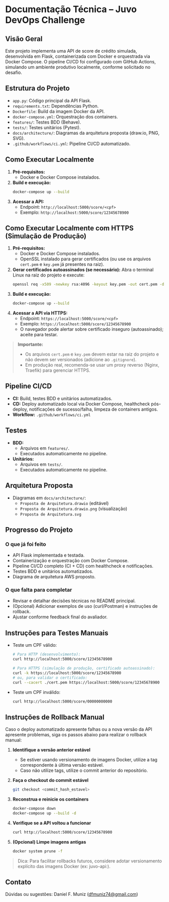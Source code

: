 # Documentação Técnica – Juvo DevOps Challenge

## Visão Geral
Este projeto implementa uma API de score de crédito simulada, desenvolvida em Flask, containerizada com Docker e orquestrada via Docker Compose. O pipeline CI/CD foi configurado com GitHub Actions, simulando um ambiente produtivo localmente, conforme solicitado no desafio.

## Estrutura do Projeto
- `app.py`: Código principal da API Flask.
- `requirements.txt`: Dependências Python.
- `Dockerfile`: Build da imagem Docker da API.
- `docker-compose.yml`: Orquestração dos containers.
- `features/`: Testes BDD (Behave).
- `tests/`: Testes unitários (Pytest).
- `docs/architecture/`: Diagramas da arquitetura proposta (draw.io, PNG, SVG).
- `.github/workflows/ci.yml`: Pipeline CI/CD automatizado.

## Como Executar Localmente
1. **Pré-requisitos:**
   - Docker e Docker Compose instalados.
2. **Build e execução:**
   ```sh
   docker-compose up --build
   ```
3. **Acessar a API:**
   - Endpoint: `http://localhost:5000/score/<cpf>`
   - Exemplo: `http://localhost:5000/score/12345678900`

## Como Executar Localmente com HTTPS (Simulação de Produção)
1. **Pré-requisitos:**
   - Docker e Docker Compose instalados.
   - OpenSSL instalado para gerar certificados (ou use os arquivos `cert.pem` e `key.pem` já presentes na raiz).
2. **Gerar certificados autoassinados (se necessário):**
   Abra o terminal Linux na raiz do projeto e execute:
   ```cmd
   openssl req -x509 -newkey rsa:4096 -keyout key.pem -out cert.pem -days 1 -nodes -subj "/CN=localhost"
   ```
3. **Build e execução:**
   ```cmd
   docker-compose up --build
   ```
4. **Acessar a API via HTTPS:**
   - Endpoint: `https://localhost:5000/score/<cpf>`
   - Exemplo: `https://localhost:5000/score/12345678900`
   - O navegador pode alertar sobre certificado inseguro (autoassinado); aceite para testar.

> **Importante:**
> - Os arquivos `cert.pem` e `key.pem` devem estar na raiz do projeto e não devem ser versionados (adicione ao `.gitignore`).
> - Em produção real, recomenda-se usar um proxy reverso (Nginx, Traefik) para gerenciar HTTPS.

## Pipeline CI/CD
- **CI:** Build, testes BDD e unitários automatizados.
- **CD:** Deploy automatizado local via Docker Compose, healthcheck pós-deploy, notificações de sucesso/falha, limpeza de containers antigos.
- **Workflow:** `.github/workflows/ci.yml`

## Testes
- **BDD:**
  - Arquivos em `features/`.
  - Executados automaticamente no pipeline.
- **Unitários:**
  - Arquivos em `tests/`.
  - Executados automaticamente no pipeline.

## Arquitetura Proposta
- Diagramas em `docs/architecture/`:
  - `Proposta de Arquitetura.drawio` (editável)
  - `Proposta de Arquitetura.drawio.png` (visualização)
  - `Proposta de Arquitetura.svg`

## Progresso do Projeto
### O que já foi feito
- API Flask implementada e testada.
- Containerização e orquestração com Docker Compose.
- Pipeline CI/CD completo (CI + CD) com healthcheck e notificações.
- Testes BDD e unitários automatizados.
- Diagrama de arquitetura AWS proposto.

### O que falta para completar
- Revisar e detalhar decisões técnicas no README principal.
- (Opcional) Adicionar exemplos de uso (curl/Postman) e instruções de rollback.
- Ajustar conforme feedback final do avaliador.

## Instruções para Testes Manuais
- Teste um CPF válido:
  ```sh
  # Para HTTP (desenvolvimento):
  curl http://localhost:5000/score/12345678900

  # Para HTTPS (simulação de produção, certificado autoassinado):
  curl -k https://localhost:5000/score/12345678900
  # ou, para validar o certificado:
  curl --cacert ./cert.pem https://localhost:5000/score/12345678900
  ```
- Teste um CPF inválido:
  ```sh
  curl http://localhost:5000/score/00000000000
  ```

## Instruções de Rollback Manual

Caso o deploy automatizado apresente falhas ou a nova versão da API apresente problemas, siga os passos abaixo para realizar o rollback manual:

1. **Identifique a versão anterior estável**
   - Se estiver usando versionamento de imagens Docker, utilize a tag correspondente à última versão estável.
   - Caso não utilize tags, utilize o commit anterior do repositório.

2. **Faça o checkout do commit estável**
   ```sh
   git checkout <commit_hash_estavel>
   ```

3. **Reconstrua e reinicie os containers**
   ```sh
   docker-compose down
   docker-compose up --build -d
   ```

4. **Verifique se a API voltou a funcionar**
   ```sh
   curl http://localhost:5000/score/12345678900
   ```

5. **(Opcional) Limpe imagens antigas**
   ```sh
   docker system prune -f
   ```

> Dica: Para facilitar rollbacks futuros, considere adotar versionamento explícito das imagens Docker (ex: juvo-api:<tag>).

## Contato
Dúvidas ou sugestões: Daniel F. Muniz (dfmuniz74@gmail.com)
